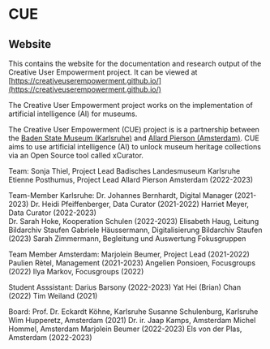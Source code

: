 # CUE

## Website

This contains the website for the documentation and research output of the Creative User Empowerment project.
It can be viewed at [https://creativeuserempowerment.github.io/](https://creativeuserempowerment.github.io/)

The Creative User Empowerment project works on the implementation of artificial intelligence (AI) for museums.

The Creative User Empowerment (CUE) project is  is a partnership between the [Baden State Museum (Karlsruhe)](https://www.landesmuseum.de/konferenz-ki-2022) and [Allard Pierson (Amsterdam)](https://allardpierson.nl/en/research/creative-user-empowerment/). CUE aims to use artificial intelligence (AI) to unlock museum heritage collections via an Open Source tool called xCurator.

Team: 
Sonja Thiel, Project Lead Badisches Landesmuseum Karlsruhe 
Etienne Posthumus, Project Lead Allard Pierson Amsterdam (2022-2023) 

Team-Member Karlsruhe: 
Dr. Johannes Bernhardt, Digital Manager (2021-2023) 
Dr. Heidi Pfeiffenberger, Data Curator (2021-2022) 
Harriet Meyer, Data Curator (2022-2023)  
Dr. Sarah Hoke, Kooperation Schulen (2022-2023) 
Elisabeth Haug, Leitung Bildarchiv Staufen 
Gabriele Häussermann, Digitalisierung Bildarchiv Staufen (2023) 
Sarah Zimmermann, Begleitung und Auswertung Fokusgruppen 

Team Member Amsterdam:
Marjolein Beumer, Project Lead (2021-2022) 
Paulien Rètel, Management (2021-2023) 
Angelien Ponsioen, Focusgroups (2022)
Ilya Markov, Focusgroups (2022) 

Student Asssistant:
Darius Barsony (2022-2023) 
Yat Hei (Brian) Chan (2022) 
Tim Weiland (2021) 

Board: 
Prof. Dr. Eckardt Köhne, Karlsruhe 
Susanne Schulenburg, Karlsruhe 
Wim Hupperetz, Amsterdam (2021) 
Dr. ir. Jaap Kamps, Amsterdam 
Michel Hommel, Amsterdam 
Marjolein Beumer (2022-2023) 
Els von der Plas, Amsterdam (2022-2023) 
